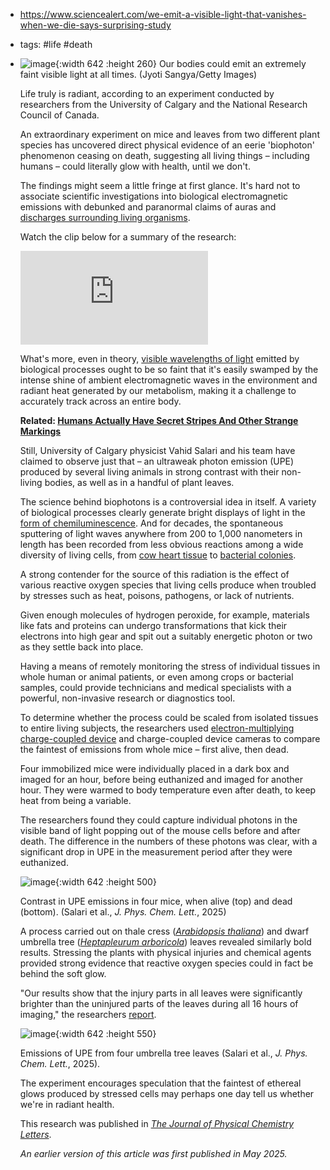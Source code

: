 - https://www.sciencealert.com/we-emit-a-visible-light-that-vanishes-when-we-die-says-surprising-study
- tags: #life #death
- ![image](https://www.sciencealert.com/images/2025/05/hand_glow_header-642x260.jpg){:width 642 :height 260} Our bodies could emit an extremely faint visible light at all times. (Jyoti Sangya/Getty Images)
  
  Life truly is radiant, according to an experiment conducted by researchers from the University of Calgary and the National Research Council of Canada.
  
  An extraordinary experiment on mice and leaves from two different plant species has uncovered direct physical evidence of an eerie 'biophoton' phenomenon ceasing on death, suggesting all living things – including humans – could literally glow with health, until we don't.
  
  The findings might seem a little fringe at first glance. It's hard not to associate scientific investigations into biological electromagnetic emissions with debunked and paranormal claims of auras and [discharges surrounding living organisms](https://en.wikipedia.org/wiki/Kirlian_photography).
  
  Watch the clip below for a summary of the research:
  
  <iframe frameborder="0" allowfullscreen="" src="https://www.youtube.com/embed/J205COcFU3U?feature=oembed">frameborder="0″ allow="accelerometer; autoplay; clipboard-write; encrypted-media; gyroscope; picture-in-picture; web-share" referrerpolicy="strict-origin-when-cross-origin" allowfullscreen></iframe>
  
  What's more, even in theory, [visible wavelengths of light](https://science.nasa.gov/ems/09_visiblelight/) emitted by biological processes ought to be so faint that it's easily swamped by the intense shine of ambient electromagnetic waves in the environment and radiant heat generated by our metabolism, making it a challenge to accurately track across an entire body.
  
  **Related: [Humans Actually Have Secret Stripes And Other Strange Markings](https://www.sciencealert.com/humans-actually-have-secret-stripes-and-other-strange-markings)**
  
  Still, University of Calgary physicist Vahid Salari and his team have claimed to observe just that – an ultraweak photon emission (UPE) produced by several living animals in strong contrast with their non-living bodies, as well as in a handful of plant leaves.
  
  The science behind biophotons is a controversial idea in itself. A variety of biological processes clearly generate bright displays of light in the [form of chemiluminescence](https://www.sciencealert.com/fireflies-synchronise-their-flashing-butts-by-watching-other-fireflies). And for decades, the spontaneous sputtering of light waves anywhere from 200 to 1,000 nanometers in length has been recorded from less obvious reactions among a wide diversity of living cells, from [cow heart tissue](https://doi.org/10.1042/bj1860659) to [bacterial colonies](https://doi.org/10.1002/mbo3.761).
  
  A strong contender for the source of this radiation is the effect of various reactive oxygen species that living cells produce when troubled by stresses such as heat, poisons, pathogens, or lack of nutrients.
  
  Given enough molecules of hydrogen peroxide, for example, materials like fats and proteins can undergo transformations that kick their electrons into high gear and spit out a suitably energetic photon or two as they settle back into place.
  
  Having a means of remotely monitoring the stress of individual tissues in whole human or animal patients, or even among crops or bacterial samples, could provide technicians and medical specialists with a powerful, non-invasive research or diagnostics tool.
  
  To determine whether the process could be scaled from isolated tissues to entire living subjects, the researchers used [electron-multiplying charge-coupled device](https://andor.oxinst.com/learning/view/article/electron-multiplying-ccd-cameras) and charge-coupled device cameras to compare the faintest of emissions from whole mice – first alive, then dead.
  
  Four immobilized mice were individually placed in a dark box and imaged for an hour, before being euthanized and imaged for another hour. They were warmed to body temperature even after death, to keep heat from being a variable.
  
  The researchers found they could capture individual photons in the visible band of light popping out of the mouse cells before and after death. The difference in the numbers of these photons was clear, with a significant drop in UPE in the measurement period after they were euthanized.
  
  ![image](https://www.sciencealert.com/images/2025/05/mouse_UPE_642.jpg){:width 642 :height 500}
  
  Contrast in UPE emissions in four mice, when alive (top) and dead (bottom). (Salari et al., *J. Phys. Chem. Lett.*, 2025)
  
  A process carried out on thale cress (*[Arabidopsis thaliana](https://en.wikipedia.org/wiki/Arabidopsis_thaliana)*) and dwarf umbrella tree (*[Heptapleurum arboricola](https://en.wikipedia.org/wiki/Heptapleurum_arboricola)*) leaves revealed similarly bold results. Stressing the plants with physical injuries and chemical agents provided strong evidence that reactive oxygen species could in fact be behind the soft glow.
  
  "Our results show that the injury parts in all leaves were significantly brighter than the uninjured parts of the leaves during all 16 hours of imaging," the researchers [report](https://doi.org/10.1021/acs.jpclett.4c03546).
  
  ![image](https://www.sciencealert.com/images/2025/05/leaves_UPE_642.jpg){:width 642 :height 550}
  
  Emissions of UPE from four umbrella tree leaves (Salari et al., *J. Phys. Chem. Lett.*, 2025).
  
  The experiment encourages speculation that the faintest of ethereal glows produced by stressed cells may perhaps one day tell us whether we're in radiant health.
  
  This research was published in *[The Journal of Physical Chemistry Letters](https://doi.org/10.1021/acs.jpclett.4c03546)*.
  
  *An earlier version of this article was first published in May 2025.*